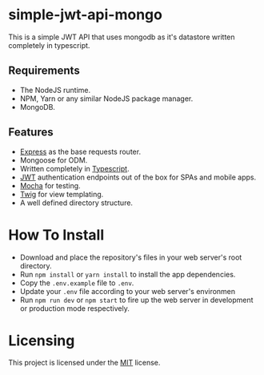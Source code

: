 # simple-jwt-api-mongo

This is a simple JWT API that uses mongodb as it's datastore written completely in typescript.

## Requirements

- The NodeJS runtime.
- NPM, Yarn or any similar NodeJS package manager.
- MongoDB.

## Features

- [Express](https://expressjs.com/) as the base requests router.
- Mongoose for ODM.
- Written completely in [Typescript](https://www.typescriptlang.org/).
- [JWT](https://jwt.io/) authentication endpoints out of the box for SPAs and mobile apps.
- [Mocha](https://mochajs.org/) for testing.
- [Twig](https://github.com/twigjs/twig.js) for view templating.
- A well defined directory structure.

# How To Install

- Download and place the repository's files in your web server's root directory.
- Run `npm install` or `yarn install` to install the app dependencies.
- Copy the `.env.example` file to `.env`.
- Update your `.env` file according to your web server's environmen
- Run `npm run dev` or `npm start` to fire up the web server in development or production mode respectively.

# Licensing

This project is licensed under the [MIT](LICENSE) license.
